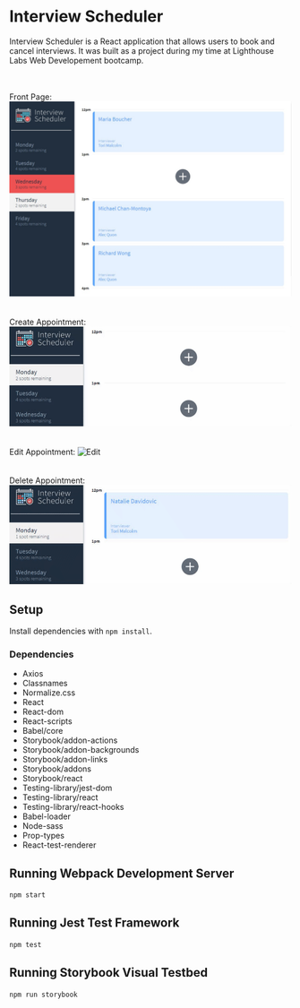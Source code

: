 # Interview Scheduler

Interview Scheduler is a React application that allows users to book and cancel interviews. It was built as a project during my time at Lighthouse Labs Web Developement bootcamp.

\
\
Front Page:
![Front Page](https://github.com/natalidavid/scheduler/blob/master/data/front-page.jpg)
\
\
\
Create Appointment:
![Create](https://github.com/natalidavid/scheduler/blob/master/data/create.gif)
\
\
\
Edit Appointment:
![Edit](https://github.com/natalidavid/scheduler/blob/master/data/edit.gif)
\
\
\
Delete Appointment:
![Delete](https://github.com/natalidavid/scheduler/blob/master/data/delete.gif)


## Setup

Install dependencies with `npm install`.

### Dependencies
* Axios
* Classnames
* Normalize.css
* React
* React-dom
* React-scripts
* Babel/core
* Storybook/addon-actions
* Storybook/addon-backgrounds
* Storybook/addon-links
* Storybook/addons
* Storybook/react
* Testing-library/jest-dom
* Testing-library/react
* Testing-library/react-hooks
* Babel-loader
* Node-sass
* Prop-types
* React-test-renderer


## Running Webpack Development Server

```sh
npm start
```

## Running Jest Test Framework

```sh
npm test
```

## Running Storybook Visual Testbed

```sh
npm run storybook
```
